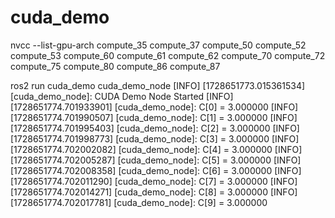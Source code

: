 # cuda_demo

nvcc --list-gpu-arch
compute_35
compute_37
compute_50
compute_52
compute_53
compute_60
compute_61
compute_62
compute_70
compute_72
compute_75
compute_80
compute_86
compute_87

ros2 run cuda_demo cuda_demo_node
[INFO] [1728651773.015361534] [cuda_demo_node]: CUDA Demo Node Started
[INFO] [1728651774.701933901] [cuda_demo_node]: C[0] = 3.000000
[INFO] [1728651774.701990507] [cuda_demo_node]: C[1] = 3.000000
[INFO] [1728651774.701995403] [cuda_demo_node]: C[2] = 3.000000
[INFO] [1728651774.701998773] [cuda_demo_node]: C[3] = 3.000000
[INFO] [1728651774.702002082] [cuda_demo_node]: C[4] = 3.000000
[INFO] [1728651774.702005287] [cuda_demo_node]: C[5] = 3.000000
[INFO] [1728651774.702008358] [cuda_demo_node]: C[6] = 3.000000
[INFO] [1728651774.702011290] [cuda_demo_node]: C[7] = 3.000000
[INFO] [1728651774.702014271] [cuda_demo_node]: C[8] = 3.000000
[INFO] [1728651774.702017781] [cuda_demo_node]: C[9] = 3.000000
